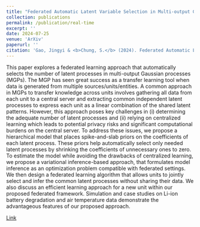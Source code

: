 ```yaml
---
title: "Federated Automatic Latent Variable Selection in Multi-output Gaussian Processes"
collection: publications
permalink: /publication/real-time
excerpt: ''
date: 2024-07-25
venue: 'ArXiv'
paperurl: ''
citation: 'Gao, Jingyi & <b>Chung, S.</b> (2024). Federated Automatic Latent Variable Selection in Multi-output Gaussian Processes. arXiv preprint arXiv:2407.16935.'
---
```


This paper explores a federated learning approach that automatically selects the number of latent processes in multi-output Gaussian processes (MGPs). The MGP has seen great success as a transfer learning tool when data is generated from multiple sources/units/entities. A common approach in MGPs to transfer knowledge across units involves gathering all data from each unit to a central server and extracting common independent latent processes to express each unit as a linear combination of the shared latent patterns. However, this approach poses key challenges in (i) determining the adequate number of latent processes and (ii) relying on centralized learning which leads to potential privacy risks and significant computational burdens on the central server. To address these issues, we propose a hierarchical model that places spike-and-slab priors on the coefficients of each latent process. These priors help automatically select only needed latent processes by shrinking the coefficients of unnecessary ones to zero. To estimate the model while avoiding the drawbacks of centralized learning, we propose a variational inference-based approach, that formulates model inference as an optimization problem compatible with federated settings. We then design a federated learning algorithm that allows units to jointly select and infer the common latent processes without sharing their data. We also discuss an efficient learning approach for a new unit within our proposed federated framework. Simulation and case studies on Li-ion battery degradation and air temperature data demonstrate the advantageous features of our proposed approach.

[Link](https://arxiv.org/abs/2407.16935)
